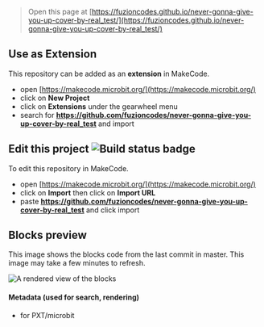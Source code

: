 
> Open this page at [https://fuzioncodes.github.io/never-gonna-give-you-up-cover-by-real_test/](https://fuzioncodes.github.io/never-gonna-give-you-up-cover-by-real_test/)

## Use as Extension

This repository can be added as an **extension** in MakeCode.

* open [https://makecode.microbit.org/](https://makecode.microbit.org/)
* click on **New Project**
* click on **Extensions** under the gearwheel menu
* search for **https://github.com/fuzioncodes/never-gonna-give-you-up-cover-by-real_test** and import

## Edit this project ![Build status badge](https://github.com/fuzioncodes/never-gonna-give-you-up-cover-by-real_test/workflows/MakeCode/badge.svg)

To edit this repository in MakeCode.

* open [https://makecode.microbit.org/](https://makecode.microbit.org/)
* click on **Import** then click on **Import URL**
* paste **https://github.com/fuzioncodes/never-gonna-give-you-up-cover-by-real_test** and click import

## Blocks preview

This image shows the blocks code from the last commit in master.
This image may take a few minutes to refresh.

![A rendered view of the blocks](https://github.com/fuzioncodes/never-gonna-give-you-up-cover-by-real_test/raw/master/.github/makecode/blocks.png)

#### Metadata (used for search, rendering)

* for PXT/microbit
<script src="https://makecode.com/gh-pages-embed.js"></script><script>makeCodeRender("{{ site.makecode.home_url }}", "{{ site.github.owner_name }}/{{ site.github.repository_name }}");</script>
